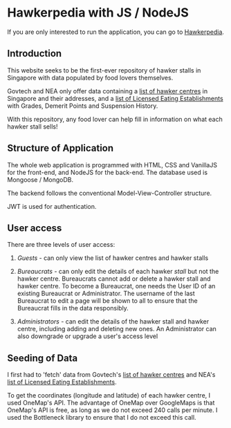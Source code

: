 # Hawkerpedia with JS / NodeJS

If you are only interested to run the application, you can go to [Hawkerpedia](https://hawkerpedia.herokuapp.com).

## Introduction
This website seeks to be the first-ever repository of hawker stalls in Singapore with data populated by food lovers themselves.

Govtech and NEA only offer data containing a [list of hawker centres](https://data.gov.sg/dataset/list-of-government-markets-hawker-centres) in Singapore and their addresses, and a [list of Licensed Eating Establishments](https://data.gov.sg/dataset/list-of-nea-licensed-eating-establishments-with-grades-demerit-points-and-suspension-history) with Grades, Demerit Points and Suspension History.

With this repository, any food lover can help fill in information on what each hawker stall sells! 

## Structure of Application
The whole web application is programmed with HTML, CSS and VanillaJS for the front-end, and NodeJS for the back-end. The database used is Mongoose / MongoDB. 

The backend follows the conventional Model-View-Controller structure. 

JWT is used for authentication. 

## User access
There are three levels of user access:

1. *Guests* - can only view the list of hawker centres and hawker stalls

2. *Bureaucrats* - can only edit the details of each hawker *stall* but not the hawker centre. Bureaucrats cannot add or delete a hawker stall and hawker centre. To become a Bureaucrat, one needs the User ID of an existing Bureaucrat or Administrator. The username of the last Bureaucrat to edit a page will be shown to all to ensure that the Bureaucrat fills in the data responsibly. 

3. *Administrators* - can edit the details of the hawker stall and hawker centre, including adding and deleting new ones. An Administrator can also downgrade or upgrade a user's access level

## Seeding of Data
I first had to 'fetch' data from Govtech's [list of hawker centres](https://data.gov.sg/dataset/list-of-government-markets-hawker-centres) and NEA's [list of Licensed Eating Establishments](https://data.gov.sg/dataset/list-of-nea-licensed-eating-establishments-with-grades-demerit-points-and-suspension-history). 

To get the coordinates (longitude and latitude) of each hawker centre, I used OneMap's API. The advantage of OneMap over GoogleMaps is that OneMap's API is free, as long as we do not exceed 240 calls per minute. I used the Bottleneck library to ensure that I do not exceed this call. 

